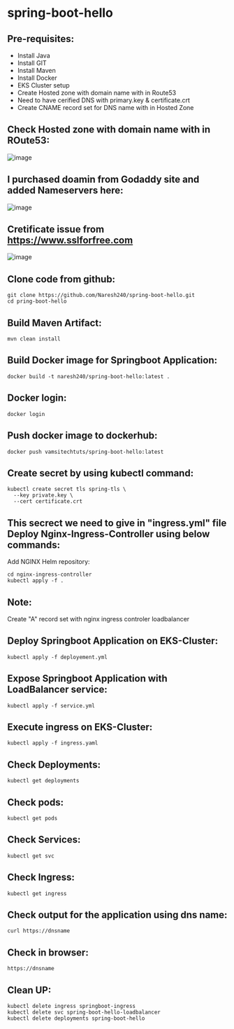 # spring-boot-hello

Pre-requisites:
-----
  - Install Java
  - Install GIT
  - Install Maven
  - Install Docker
  - EKS Cluster setup
  - Create Hosted zone with domain name with in Route53
  - Need to have cerified DNS with primary.key & certificate.crt
  - Create CNAME record set for DNS name with in Hosted Zone

Check Hosted zone with domain name with in ROute53:
-----------

![image](https://user-images.githubusercontent.com/63221837/87849166-fcb49780-c903-11ea-82e3-223ac37d408d.png)

I purchased doamin from Godaddy site and added Nameservers here:
---

![image](https://user-images.githubusercontent.com/63221837/87849183-279eeb80-c904-11ea-9a5d-0f6688c42293.png)

Cretificate issue from https://www.sslforfree.com
----

![image](https://user-images.githubusercontent.com/63221837/87849220-7187d180-c904-11ea-9329-3b168331d2f0.png)

Clone code from github:
-------------
    git clone https://github.com/Naresh240/spring-boot-hello.git
    cd pring-boot-hello
Build Maven Artifact:
------------
    mvn clean install
Build Docker image for Springboot Application:
------------
    docker build -t naresh240/spring-boot-hello:latest .
Docker login:
-------
    docker login
Push docker image to dockerhub:
--------
    docker push vamsitechtuts/spring-boot-hello:latest

Create secret by using kubectl command:
-----------
    kubectl create secret tls spring-tls \
      --key private.key \
      --cert certificate.crt
This secrect we need to give in "ingress.yml" file
Deploy Nginx-Ingress-Controller using below commands:
-----------
Add NGINX Helm repository:

    cd nginx-ingress-controller
    kubectl apply -f .

Note:
----
Create "A" record set with nginx ingress controler loadbalancer

Deploy Springboot Application on EKS-Cluster:
------------
    kubectl apply -f deployement.yml
Expose Springboot Application with LoadBalancer service:
-----------
    kubectl apply -f service.yml
Execute ingress on EKS-Cluster:
---------
    kubectl apply -f ingress.yaml
Check Deployments:
--------
    kubectl get deployments
Check pods:
--------
    kubectl get pods
Check Services:
--------
    kubectl get svc
Check Ingress:
---------
    kubectl get ingress
Check output for the application using dns name:
--------
    curl https://dnsname
Check in browser:
-----
    https://dnsname

Clean UP:
------
    kubectl delete ingress springboot-ingress
    kubectl delete svc spring-boot-hello-loadbalancer
    kubectl delete deployments spring-boot-hello
